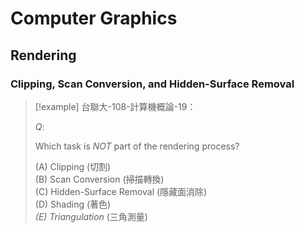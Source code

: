 # Computer Graphics

## Rendering

### Clipping, Scan Conversion, and Hidden-Surface Removal

> [!example]
> 台聯大-108-計算機概論-19：
>
> $Q:$
>
> Which task is *NOT* part of the rendering process?
>
> (A) Clipping (切割)  
> (B) Scan Conversion (掃描轉換)  
> (C) Hidden-Surface Removal (隱藏面消除)  
> (D) Shading (著色)  
> *(E) Triangulation* (三角測量)
